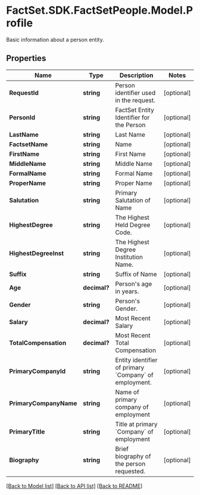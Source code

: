 # FactSet.SDK.FactSetPeople.Model.Profile
Basic information about a person entity.

## Properties

Name | Type | Description | Notes
------------ | ------------- | ------------- | -------------
**RequestId** | **string** | Person identifier used in the request. | [optional] 
**PersonId** | **string** | FactSet Entity Identifier for the Person | [optional] 
**LastName** | **string** | Last Name | [optional] 
**FactsetName** | **string** | Name | [optional] 
**FirstName** | **string** | First Name | [optional] 
**MiddleName** | **string** | Middle Name | [optional] 
**FormalName** | **string** | Formal Name | [optional] 
**ProperName** | **string** | Proper Name | [optional] 
**Salutation** | **string** | Primary Salutation of Name | [optional] 
**HighestDegree** | **string** | The Highest Held Degree Code. | [optional] 
**HighestDegreeInst** | **string** | The Highest Degree Institution Name. | [optional] 
**Suffix** | **string** | Suffix of Name | [optional] 
**Age** | **decimal?** | Person&#39;s age in years. | [optional] 
**Gender** | **string** | Person&#39;s Gender. | [optional] 
**Salary** | **decimal?** | Most Recent Salary | [optional] 
**TotalCompensation** | **decimal?** | Most Recent Total Compensation | [optional] 
**PrimaryCompanyId** | **string** | Entity identifier of primary &#x60;Company&#x60; of employment. | [optional] 
**PrimaryCompanyName** | **string** | Name of primary company of employment | [optional] 
**PrimaryTitle** | **string** | Title at primary &#x60;Company&#x60; of employment | [optional] 
**Biography** | **string** | Brief biography of the person requested. | [optional] 

[[Back to Model list]](../README.md#documentation-for-models) [[Back to API list]](../README.md#documentation-for-api-endpoints) [[Back to README]](../README.md)

